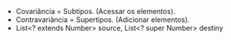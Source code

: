 * Covariância = Subtipos. (Acessar os elementos).
* Contravariância = Supertipos. (Adicionar elementos).
* List<? extends Number> source, List<? super Number> destiny